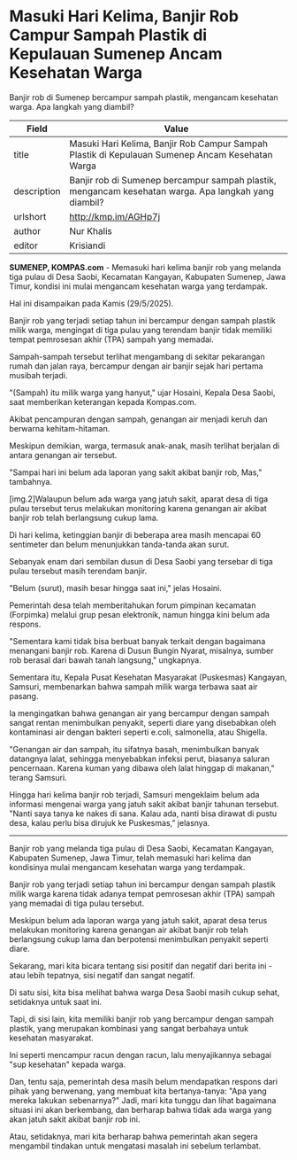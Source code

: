 # Masuki Hari Kelima, Banjir Rob Campur Sampah Plastik di Kepulauan Sumenep Ancam Kesehatan Warga

Banjir rob di Sumenep bercampur sampah plastik, mengancam kesehatan warga. Apa langkah yang diambil?

| Field       | Value                                                       |
|-------------|-------------------------------------------------------------|
| title       | Masuki Hari Kelima, Banjir Rob Campur Sampah Plastik di Kepulauan Sumenep Ancam Kesehatan Warga |
| description | Banjir rob di Sumenep bercampur sampah plastik, mengancam kesehatan warga. Apa langkah yang diambil? |
| urlshort    | http://kmp.im/AGHp7j |
| author      | Nur Khalis |
| editor      | Krisiandi |

**SUMENEP, KOMPAS.com** - Memasuki hari kelima banjir rob yang melanda tiga pulau di Desa Saobi, Kecamatan Kangayan, Kabupaten Sumenep, Jawa Timur, kondisi ini mulai mengancam kesehatan warga yang terdampak.

Hal ini disampaikan pada Kamis (29/5/2025).

Banjir rob yang terjadi setiap tahun ini bercampur dengan sampah plastik milik warga, mengingat di tiga pulau yang terendam banjir tidak memiliki tempat pemrosesan akhir (TPA) sampah yang memadai.

Sampah-sampah tersebut terlihat mengambang di sekitar pekarangan rumah dan jalan raya, bercampur dengan air banjir sejak hari pertama musibah terjadi.

\"(Sampah) itu milik warga yang hanyut,\" ujar Hosaini, Kepala Desa Saobi, saat memberikan keterangan kepada Kompas.com.

Akibat pencampuran dengan sampah, genangan air menjadi keruh dan berwarna kehitam-hitaman.

Meskipun demikian, warga, termasuk anak-anak, masih terlihat berjalan di antara genangan air tersebut.

\"Sampai hari ini belum ada laporan yang sakit akibat banjir rob, Mas,\" tambahnya.

\[img.2\]Walaupun belum ada warga yang jatuh sakit, aparat desa di tiga pulau tersebut terus melakukan monitoring karena genangan air akibat banjir rob telah berlangsung cukup lama.

Di hari kelima, ketinggian banjir di beberapa area masih mencapai 60 sentimeter dan belum menunjukkan tanda-tanda akan surut.

Sebanyak enam dari sembilan dusun di Desa Saobi yang tersebar di tiga pulau tersebut masih terendam banjir.

\"Belum (surut), masih besar hingga saat ini,\" jelas Hosaini.

Pemerintah desa telah memberitahukan forum pimpinan kecamatan (Forpimka) melalui grup pesan elektronik, namun hingga kini belum ada respons.

\"Sementara kami tidak bisa berbuat banyak terkait dengan bagaimana menangani banjir rob. Karena di Dusun Bungin Nyarat, misalnya, sumber rob berasal dari bawah tanah langsung,\" ungkapnya.

Sementara itu, Kepala Pusat Kesehatan Masyarakat (Puskesmas) Kangayan, Samsuri, membenarkan bahwa sampah milik warga terbawa saat air pasang.

Ia mengingatkan bahwa genangan air yang bercampur dengan sampah sangat rentan menimbulkan penyakit, seperti diare yang disebabkan oleh kontaminasi air dengan bakteri seperti e.coli, salmonella, atau Shigella.

\"Genangan air dan sampah, itu sifatnya basah, menimbulkan banyak datangnya lalat, sehingga menyebabkan infeksi perut, biasanya saluran pencernaan. Karena kuman yang dibawa oleh lalat hinggap di makanan,\" terang Samsuri.

Hingga hari kelima banjir rob terjadi, Samsuri mengeklaim belum ada informasi mengenai warga yang jatuh sakit akibat banjir tahunan tersebut. \"Nanti saya tanya ke nakes di sana. Kalau ada, nanti bisa dirawat di pustu desa, kalau perlu bisa dirujuk ke Puskesmas,\" jelasnya.

---
Banjir rob yang melanda tiga pulau di Desa Saobi, Kecamatan Kangayan, Kabupaten Sumenep, Jawa Timur, telah memasuki hari kelima dan kondisinya mulai mengancam kesehatan warga yang terdampak.

 Banjir rob yang terjadi setiap tahun ini bercampur dengan sampah plastik milik warga karena tidak adanya tempat pemrosesan akhir (TPA) sampah yang memadai di tiga pulau tersebut.

 Meskipun belum ada laporan warga yang jatuh sakit, aparat desa terus melakukan monitoring karena genangan air akibat banjir rob telah berlangsung cukup lama dan berpotensi menimbulkan penyakit seperti diare.



Sekarang, mari kita bicara tentang sisi positif dan negatif dari berita ini - atau lebih tepatnya, sisi negatif dan sangat negatif.

 Di satu sisi, kita bisa melihat bahwa warga Desa Saobi masih cukup sehat, setidaknya untuk saat ini.

 Tapi, di sisi lain, kita memiliki banjir rob yang bercampur dengan sampah plastik, yang merupakan kombinasi yang sangat berbahaya untuk kesehatan masyarakat.

 Ini seperti mencampur racun dengan racun, lalu menyajikannya sebagai "sup kesehatan" kepada warga.

 Dan, tentu saja, pemerintah desa masih belum mendapatkan respons dari pihak yang berwenang, yang membuat kita bertanya-tanya: "Apa yang mereka lakukan sebenarnya?" Jadi, mari kita tunggu dan lihat bagaimana situasi ini akan berkembang, dan berharap bahwa tidak ada warga yang akan jatuh sakit akibat banjir rob ini.

 Atau, setidaknya, mari kita berharap bahwa pemerintah akan segera mengambil tindakan untuk mengatasi masalah ini sebelum terlambat.
